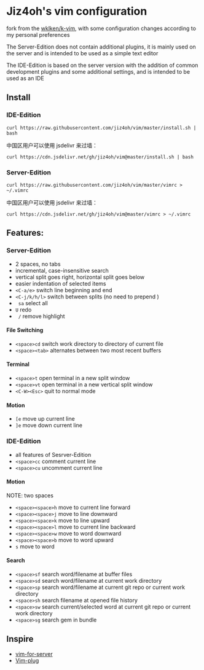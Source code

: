 # Jiz4oh's vim configuration

fork from the [wklken/k-vim](https://github.com/wklken/k-vim), with some configuration changes according to my personal preferences

The Server-Edition does not contain additional plugins, it is mainly used on the server and is intended to be used as a simple text editor

The IDE-Edition is based on the server version with the addition of common development plugins and some additional settings, and is intended to be used as an IDE

## Install

### IDE-Edition

`curl https://raw.githubusercontent.com/jiz4oh/vim/master/install.sh | bash`

中国区用户可以使用 jsdelivr 来过墙：

`curl https://cdn.jsdelivr.net/gh/jiz4oh/vim@master/install.sh | bash`

### Server-Edition

`curl https://raw.githubusercontent.com/jiz4oh/vim/master/vimrc > ~/.vimrc`

中国区用户可以使用 jsdelivr 来过墙：

`curl https://cdn.jsdelivr.net/gh/jiz4oh/vim@master/vimrc > ~/.vimrc`

## Features:

### Server-Edition

- 2 spaces, no tabs
- incremental, case-insensitive search
- vertical split goes right, horizontal split goes below
- easier indentation of selected items
- `<C-a/e>` switch line beginning and end
- `<C-j/k/h/l>`  switch between splits (no need to prepend <C-w>)
- ` sa` select all
- `U` redo
- ` /` remove highlight

#### File Switching

- `<space>cd` switch work directory to directory of current file
- `<space><tab>` alternates between two most recent buffers 

#### Terminal

- `<space>t` open terminal in a new split window
- `<space>vt` open terminal in a new vertical split window
- `<C-W><Esc>` quit to normal mode

#### Motion

- `[e` move up current line
- `]e` move down current line

### IDE-Edition

- all features of Sesrver-Edition
- `<space>cc` comment current line
- `<space>cu` uncomment current line

#### Motion

NOTE: two spaces

- `<space><space>h` move to current line forward 
- `<space><space>j` move to line downward
- `<space><space>k` move to line upward
- `<space><space>l` move to current line backward
- `<space><space>w` move to word downward
- `<space><space>b` move to word upward
- `s` move to word 

#### Search

- `<space>sf` search word/filename at buffer files
- `<space>sd` search word/filename at current work directory
- `<space>sp` search word/filename at current git repo or current work directory
- `<space>sh` search filename at opened file history 
- `<space>sw` search current/selected word at current git repo or current work directory
- `<space>sg` search gem in bundle

## Inspire

- [vim-for-server](https://github.com/wklken/vim-for-server)
- [Vim-plug](https://github.com/junegunn/vim-plug)

